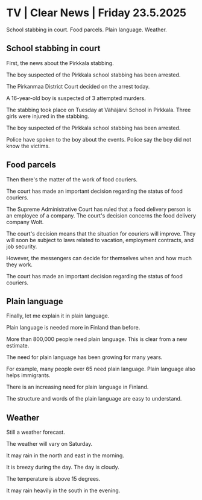 # TV | Clear News | Friday 23.5.2025

School stabbing in court. Food parcels. Plain language. Weather.

## School stabbing in court

First, the news about the Pirkkala stabbing.

The boy suspected of the Pirkkala school stabbing has been arrested.

The Pirkanmaa District Court decided on the arrest today.

A 16-year-old boy is suspected of 3 attempted murders.

The stabbing took place on Tuesday at Vähäjärvi School in Pirkkala. Three girls were injured in the stabbing.

The boy suspected of the Pirkkala school stabbing has been arrested.

Police have spoken to the boy about the events. Police say the boy did not know the victims.

## Food parcels

Then there's the matter of the work of food couriers.

The court has made an important decision regarding the status of food couriers.

The Supreme Administrative Court has ruled that a food delivery person is an employee of a company. The court's decision concerns the food delivery company Wolt.

The court's decision means that the situation for couriers will improve. They will soon be subject to laws related to vacation, employment contracts, and job security.

However, the messengers can decide for themselves when and how much they work.

The court has made an important decision regarding the status of food couriers.

## Plain language

Finally, let me explain it in plain language.

Plain language is needed more in Finland than before.

More than 800,000 people need plain language. This is clear from a new estimate.

The need for plain language has been growing for many years.

For example, many people over 65 need plain language. Plain language also helps immigrants.

There is an increasing need for plain language in Finland.

The structure and words of the plain language are easy to understand.

## Weather

Still a weather forecast.

The weather will vary on Saturday.

It may rain in the north and east in the morning.

It is breezy during the day. The day is cloudy.

The temperature is above 15 degrees.

It may rain heavily in the south in the evening.
